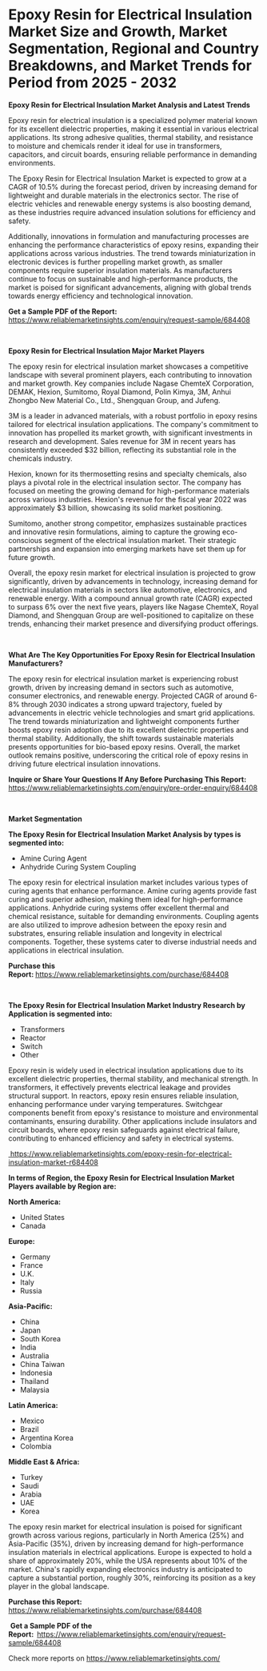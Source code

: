 <p><h1>Epoxy Resin for Electrical Insulation Market Size and Growth, Market Segmentation, Regional and Country Breakdowns, and Market Trends for Period from 2025 -  2032</h1></p><p><strong>Epoxy Resin for Electrical Insulation Market Analysis and Latest Trends</strong></p>
<p><p>Epoxy resin for electrical insulation is a specialized polymer material known for its excellent dielectric properties, making it essential in various electrical applications. Its strong adhesive qualities, thermal stability, and resistance to moisture and chemicals render it ideal for use in transformers, capacitors, and circuit boards, ensuring reliable performance in demanding environments. </p><p>The Epoxy Resin for Electrical Insulation Market is expected to grow at a CAGR of 10.5% during the forecast period, driven by increasing demand for lightweight and durable materials in the electronics sector. The rise of electric vehicles and renewable energy systems is also boosting demand, as these industries require advanced insulation solutions for efficiency and safety. </p><p>Additionally, innovations in formulation and manufacturing processes are enhancing the performance characteristics of epoxy resins, expanding their applications across various industries. The trend towards miniaturization in electronic devices is further propelling market growth, as smaller components require superior insulation materials. As manufacturers continue to focus on sustainable and high-performance products, the market is poised for significant advancements, aligning with global trends towards energy efficiency and technological innovation.</p></p>
<p><strong>Get a Sample PDF of the Report:&nbsp;</strong> <a href="https://www.reliablemarketinsights.com/enquiry/request-sample/684408?utm_campaign=3196&utm_medium=2&utm_source=Github&utm_content=ia&utm_term=29032025&utm_id=epoxy-resin-for-electrical-insulation">https://www.reliablemarketinsights.com/enquiry/request-sample/684408</a></p>
<p>&nbsp;</p>
<p><strong>Epoxy Resin for Electrical Insulation Major Market Players</strong></p>
<p><p>The epoxy resin for electrical insulation market showcases a competitive landscape with several prominent players, each contributing to innovation and market growth. Key companies include Nagase ChemteX Corporation, DEMAK, Hexion, Sumitomo, Royal Diamond, Polin Kimya, 3M, Anhui Zhongbo New Material Co., Ltd., Shengquan Group, and Jufeng.</p><p>3M is a leader in advanced materials, with a robust portfolio in epoxy resins tailored for electrical insulation applications. The company's commitment to innovation has propelled its market growth, with significant investments in research and development. Sales revenue for 3M in recent years has consistently exceeded $32 billion, reflecting its substantial role in the chemicals industry.</p><p>Hexion, known for its thermosetting resins and specialty chemicals, also plays a pivotal role in the electrical insulation sector. The company has focused on meeting the growing demand for high-performance materials across various industries. Hexion's revenue for the fiscal year 2022 was approximately $3 billion, showcasing its solid market positioning.</p><p>Sumitomo, another strong competitor, emphasizes sustainable practices and innovative resin formulations, aiming to capture the growing eco-conscious segment of the electrical insulation market. Their strategic partnerships and expansion into emerging markets have set them up for future growth.</p><p>Overall, the epoxy resin market for electrical insulation is projected to grow significantly, driven by advancements in technology, increasing demand for electrical insulation materials in sectors like automotive, electronics, and renewable energy. With a compound annual growth rate (CAGR) expected to surpass 6% over the next five years, players like Nagase ChemteX, Royal Diamond, and Shengquan Group are well-positioned to capitalize on these trends, enhancing their market presence and diversifying product offerings.</p></p>
<p>&nbsp;</p>
<p><strong>What Are The Key Opportunities For Epoxy Resin for Electrical Insulation Manufacturers?</strong></p>
<p><p>The epoxy resin for electrical insulation market is experiencing robust growth, driven by increasing demand in sectors such as automotive, consumer electronics, and renewable energy. Projected CAGR of around 6-8% through 2030 indicates a strong upward trajectory, fueled by advancements in electric vehicle technologies and smart grid applications. The trend towards miniaturization and lightweight components further boosts epoxy resin adoption due to its excellent dielectric properties and thermal stability. Additionally, the shift towards sustainable materials presents opportunities for bio-based epoxy resins. Overall, the market outlook remains positive, underscoring the critical role of epoxy resins in driving future electrical insulation innovations.</p></p>
<p><strong>Inquire or Share Your Questions If Any Before Purchasing This Report:</strong> <a href="https://www.reliablemarketinsights.com/enquiry/pre-order-enquiry/684408?utm_campaign=3196&utm_medium=2&utm_source=Github&utm_content=ia&utm_term=29032025&utm_id=epoxy-resin-for-electrical-insulation">https://www.reliablemarketinsights.com/enquiry/pre-order-enquiry/684408</a></p>
<p>&nbsp;</p>
<p><strong>Market Segmentation</strong></p>
<p><strong>The Epoxy Resin for Electrical Insulation Market Analysis by types is segmented into:</strong></p>
<p><ul><li>Amine Curing Agent</li><li>Anhydride Curing System Coupling</li></ul></p>
<p><p>The epoxy resin for electrical insulation market includes various types of curing agents that enhance performance. Amine curing agents provide fast curing and superior adhesion, making them ideal for high-performance applications. Anhydride curing systems offer excellent thermal and chemical resistance, suitable for demanding environments. Coupling agents are also utilized to improve adhesion between the epoxy resin and substrates, ensuring reliable insulation and longevity in electrical components. Together, these systems cater to diverse industrial needs and applications in electrical insulation.</p></p>
<p><strong>Purchase this Report:&nbsp;</strong><a href="https://www.reliablemarketinsights.com/purchase/684408?utm_campaign=3196&utm_medium=2&utm_source=Github&utm_content=ia&utm_term=29032025&utm_id=epoxy-resin-for-electrical-insulation">https://www.reliablemarketinsights.com/purchase/684408</a></p>
<p>&nbsp;</p>
<p><strong>The Epoxy Resin for Electrical Insulation Market Industry Research by Application is segmented into:</strong></p>
<p><ul><li>Transformers</li><li>Reactor</li><li>Switch</li><li>Other</li></ul></p>
<p><p>Epoxy resin is widely used in electrical insulation applications due to its excellent dielectric properties, thermal stability, and mechanical strength. In transformers, it effectively prevents electrical leakage and provides structural support. In reactors, epoxy resin ensures reliable insulation, enhancing performance under varying temperatures. Switchgear components benefit from epoxy's resistance to moisture and environmental contaminants, ensuring durability. Other applications include insulators and circuit boards, where epoxy resin safeguards against electrical failure, contributing to enhanced efficiency and safety in electrical systems.</p></p>
<p><a href="https://www.reliablemarketinsights.com/epoxy-resin-for-electrical-insulation-market-r684408?utm_campaign=3196&utm_medium=2&utm_source=Github&utm_content=ia&utm_term=29032025&utm_id=epoxy-resin-for-electrical-insulation">&nbsp;https://www.reliablemarketinsights.com/epoxy-resin-for-electrical-insulation-market-r684408</a></p>
<p><strong>In terms of Region, the Epoxy Resin for Electrical Insulation Market Players available by Region are:</strong></p>
<p>
    <p> <strong> North America: </strong>
        <ul>
            <li>United States</li>
            <li>Canada</li>
        </ul>
        </p> 
    <p> <strong> Europe: </strong>
        <ul>
            <li>Germany</li>
            <li>France</li>
            <li>U.K.</li>
            <li>Italy</li>
            <li>Russia</li>
        </ul>
        </p> 
    <p> <strong> Asia-Pacific: </strong>
        <ul>
            <li>China</li>
            <li>Japan</li>
            <li>South Korea</li>
            <li>India</li>
            <li>Australia</li>
            <li>China Taiwan</li>
            <li>Indonesia</li>
            <li>Thailand</li>
            <li>Malaysia</li>
        </ul>
        </p> 
    <p> <strong> Latin America: </strong>
        <ul>
            <li>Mexico</li>
            <li>Brazil</li>
            <li>Argentina Korea</li>
            <li>Colombia</li>
        </ul>
        </p> 
    <p> <strong> Middle East & Africa: </strong>
        <ul>
            <li>Turkey</li>
            <li>Saudi</li>
            <li>Arabia</li>
            <li>UAE</li>
            <li>Korea</li>
        </ul>
    </p>
    </p>
<p><p>The epoxy resin market for electrical insulation is poised for significant growth across various regions, particularly in North America (25%) and Asia-Pacific (35%), driven by increasing demand for high-performance insulation materials in electrical applications. Europe is expected to hold a share of approximately 20%, while the USA represents about 10% of the market. China's rapidly expanding electronics industry is anticipated to capture a substantial portion, roughly 30%, reinforcing its position as a key player in the global landscape.</p></p>
<p><strong>Purchase this Report: </strong><a href="https://www.reliablemarketinsights.com/purchase/684408?utm_campaign=3196&utm_medium=2&utm_source=Github&utm_content=ia&utm_term=29032025&utm_id=epoxy-resin-for-electrical-insulation">https://www.reliablemarketinsights.com/purchase/684408</a></p>
<p>&nbsp;<strong>Get a Sample PDF of the Report:&nbsp;&nbsp;</strong><a href="https://www.reliablemarketinsights.com/enquiry/request-sample/684408?utm_campaign=3196&utm_medium=2&utm_source=Github&utm_content=ia&utm_term=29032025&utm_id=epoxy-resin-for-electrical-insulation">https://www.reliablemarketinsights.com/enquiry/request-sample/684408</a></p>
<p><strong></strong></p>
<p>Check more reports on <a href="https://www.reliablemarketinsights.com/?utm_campaign=3196&utm_medium=2&utm_source=Github&utm_content=ia&utm_term=29032025&utm_id=epoxy-resin-for-electrical-insulation">https://www.reliablemarketinsights.com/</a></p>